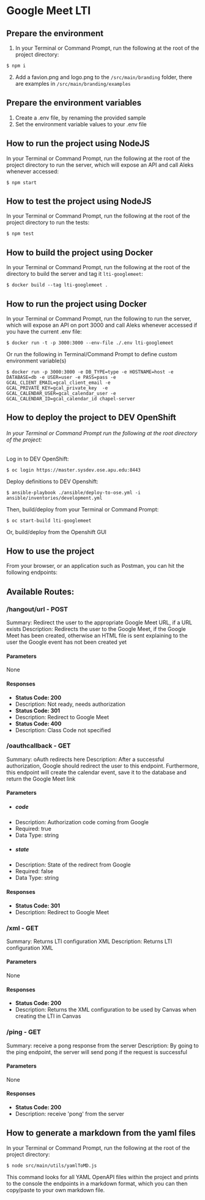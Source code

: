 # Google Meet LTI

## Prepare the environment

1. In your Terminal or Command Prompt, run the following at the root of the project directory:

```
$ npm i
```

2. Add a favion.png and logo.png to the `/src/main/branding` folder, there are examples in `/src/main/branding/examples`

## Prepare the environment variables

1. Create a .env file, by renaming the provided sample
2. Set the environment variable values to your .env file

## How to run the project using NodeJS

In your Terminal or Command Prompt, run the following at the root of the
project directory to run the server, which will expose an API and call Aleks
whenever accessed:

```
$ npm start
```

## How to test the project using NodeJS

In your Terminal or Command Prompt, run the following at the root of the
project directory to run the tests:

```
$ npm test
```

## How to build the project using Docker

In your Terminal or Command Prompt, run the following at the root of the
directory to build the server and tag it `lti-googlemeet`:

```
$ docker build --tag lti-googlemeet .
```

## How to run the project using Docker

In your Terminal or Command Prompt, run the following to run the server, which will expose an API on port 3000 and call Aleks whenever accessed if you have the current .env file:

```
$ docker run -t -p 3000:3000 --env-file ./.env lti-googlemeet
```

Or run the following in Terminal/Command Prompt to define custom environment
variable(s)

```
$ docker run -p 3000:3000 -e DB_TYPE=type -e HOSTNAME=host -e DATABASE=db -e USER=user -e PASS=pass -e GCAL_CLIENT_EMAIL=gcal_client_email -e GCAL_PRIVATE_KEY=gcal_private_key  -e GCAL_CALENDAR_USER=gcal_calendar_user -e GCAL_CALENDAR_ID=gcal_calendar_id chapel-server
```

## How to deploy the project to DEV OpenShift

###### In your Terminal or Command Prompt run the following at the root directory of the project:

Log in to DEV OpenShift:

```
$ oc login https://master.sysdev.ose.apu.edu:8443
```

Deploy definitions to DEV Openshift:

```
$ ansible-playbook ./ansible/deploy-to-ose.yml -i ansible/inventories/development.yml
```

Then, build/deploy from your Terminal or Command Prompt:

```
$ oc start-build lti-googlemeet
```

Or, build/deploy from the Openshift GUI

## How to use the project

From your browser, or an application such as Postman, you can hit the following endpoints:

## Available Routes:

### /hangout/url - POST

Summary: Redirect the user to the appropriate Google Meet URL, if a URL exists
Description: Redirects the user to the Google Meet, if the Google Meet has been created, otherwise an HTML file is sent explaining to the user the Google event has not been created yet
#### Parameters
None

#### Responses
 - **Status Code: 200**
  - Description: Not ready, needs authorization
 - **Status Code: 301**
  - Description: Redirect to Google Meet
 - **Status Code: 400**
  - Description: Class Code not specified

### /oauthcallback - GET

Summary: oAuth redirects here
Description: After a successful authorization, Google should redirect the user to this endpoint. Furthermore, this endpoint will create the calendar event, save it to the database and return the Google Meet link
#### Parameters
 - ##### code
  - Description: Authorization code coming from Google
  - Required: true
  - Data Type: string
 - ##### state
  - Description: State of the redirect from Google
  - Required: false
  - Data Type: string

#### Responses
 - **Status Code: 301**
  - Description: Redirect to Google Meet

### /xml - GET

Summary: Returns LTI configuration XML
Description: Returns LTI configuration XML
#### Parameters
None

#### Responses
 - **Status Code: 200**
  - Description: Returns the XML configuration to be used by Canvas when creating the
LTI in Canvas


### /ping - GET

Summary: receive a pong response from the server
Description: By going to the ping endpoint, the server will send pong if the request is successful
#### Parameters
None

#### Responses
 - **Status Code: 200**
  - Description: receive 'pong' from the server

## How to generate a markdown from the yaml files

In your Terminal or Command Prompt, run the following at the root of the project directory:

```
$ node src/main/utils/yamlToMD.js
```

This command looks for all YAML OpenAPI files within the project and prints to the console the endpoints in a markdown format, which you can then copy/paste to your own markdown file.
